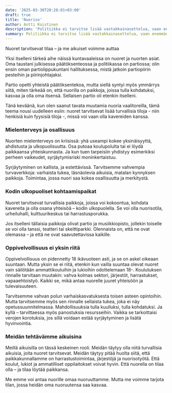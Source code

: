 ```yaml
---
date: '2025-03-30T20:28:01+03:00'
draft: true
title: 'Nuoriso'
author: Antti Koistinen
description: 'Politiikka ei tarvitse lisää vastakkainasettelua, vaan enemmän empatiaa. Tässä kirjoituksessa pohdin, miksi poliittinen vastustaja ei ole vihollinen, ja miten voimme rakentaa inhimillisempää keskustelukulttuuria myös silloin, kun olemme eri mieltä.'
summary: Politiikka ei tarvitse lisää vastakkainasettelua, vaan enemmän empatiaa. Tässä kirjoituksessa pohdin, miksi poliittinen vastustaja ei ole vihollinen ; ja miten voimme rakentaa inhimillisempää keskustelukulttuuria myös silloin, kun olemme eri mieltä.
---
```

Nuoret tarvitsevat tilaa – ja me aikuiset voimme auttaa

Yksi itselleni tärkeä aihe näissä kuntavaaleissa on nuoret ja nuorten asiat. Oma taustani julkisessa päätöksenteossa ja politiikassa on partiossa; olin ensin oman partiolippukuntani hallituksessa, mistä jatkoin partiopiirin pesteihin ja piirinjohtajaksi. 

Partio opetti yhteistä päätöksentekoa, mutta siellä syntyi myös ymmärrys siitä, miten tärkeää on, että nuorilla on paikkoja, joissa tulla kohdatuksi, kasvaa ja olla oma itsensä. Sellaisen partio oli etenkin itselleni.

Tänä keväänä, kun olen saanut tavata muutamia nuoria vaalitoreilla, tämä teema nousi uudelleen esiin: nuoret tarvitsevat lisää turvallisia tiloja - niin henkisiä kuin fyysisiä tiloja -, missä voi vaan olla kavereiden kanssa. 

### Mielenterveys ja osallisuus

Nuorten mielenterveys on kriisissä: yhä useampi kokee yksinäisyyttä, ahdistusta ja ulkopuolisuutta. Osa putoaa koulupolulta tai ei löydä paikkaansa yhteiskunnasta. Ja kun tuen tarpeisiin yhdistyy esimerkiksi perheen vaikeudet, syrjäytymisriski moninkertaistuu.

Syrjäytyminen on kallista, ja estettävissä. Tarvitsemme vahvempia turvaverkkoja: varhaista tukea, läsnäolevia aikuisia, matalan kynnyksen paikkoja. Toimintaa, jossa nuori saa kokea osallisuutta ja merkitystä. 

### Kodin ulkopuoliset kohtaamispaikat

Nuoret tarvitsevat turvallisia paikkoja, joissa voi kokoontua, kohdata kavereita ja olla osana yhteisöä – kodin ulkopuolella. Se voi olla nuorisotila, urheiluhalli, kulttuurikeskus tai harrastusporukka.

Jos itselleni tällaisia paikkoja olivat partio ja musiikkiopisto, jollekin toiselle se voi olla tanssi, teatteri tai skeittiparkki. Olennaista on, että ne ovat olemassa – ja että ne ovat saavutettavissa kaikille.

### Oppivelvollisuus ei yksin riitä

Oppivelvollisuus on pidennetty 18 ikävuoteen asti, ja se on askel oikeaan suuntaan. Mutta yksin se ei riitä, etenkin kun vailla suuntaa olevat nuoret vain säilötään ammattikouluihin ja lukioihin odottelemaan 18-. Koulutuksen rinnalle tarvitaan muutakin: vahva kolmas sektori, järjestöt, harrastukset, vapaaehtoistyö. Kaikki se, mikä antaa nuorelle juuret yhteisöön ja tulevaisuuteen.

Tarvitsemme vahvan polun varhaiskasvatuksesta toisen asteen opintoihin. Mutta tarvitsemme myös sen rinnalle sellaista tukea, joka ei näy opetussuunnitelmassa. Mahdollisuuksia tulla kuulluksi, tulla kohdatuksi. Ja kyllä – tarvittaessa myös panostuksia resursseihin. Vaikka se tarkoittaisi verojen korotuksia, jos sillä voidaan estää syrjäytyminen ja lisätä hyvinvointia.

### Meidän tehtävämme aikuisina

Meillä aikuisilla on tässä keskeinen rooli. Meidän täytyy olla niitä turvallisia aikuisia, joita nuoret tarvitsevat. Meidän täytyy pitää huolta siitä, että paikkakunnallamme on harrastustoimintaa, järjestöjä ja nuorisotyötä. Että koulut, lukiot ja ammatilliset oppilaitokset voivat hyvin. Että nuorella on tilaa olla – ja tilaa löytää paikkansa.

Me emme voi antaa nuorille omaa nuoruuttamme. Mutta me voimme tarjota tilan, jossa heidän oma nuoruutensa saa kasvaa.